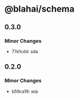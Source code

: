 # @blahai/schema

## 0.3.0

### Minor Changes

- 77e1cdd: sda

## 0.2.0

### Minor Changes

- b59ca19: wip
